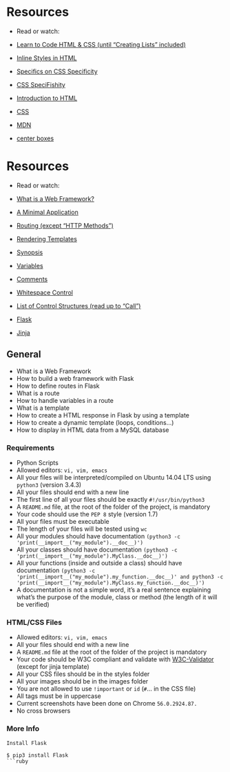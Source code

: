 # Resources
+ Read or watch:

+ [Learn to Code HTML & CSS (until “Creating Lists” included)](https://learn.shayhowe.com/html-css/)
+ [Inline Styles in HTML](https://www.codecademy.com/article/html-inline-styles)
+ [Specifics on CSS Specificity](https://css-tricks.com/specifics-on-css-specificity/)
+ [CSS SpeciFishity](https://www.standardista.com/cgi-sys/suspendedpage.cgi)
+ [Introduction to HTML](https://developer.mozilla.org/en-US/docs/Learn/HTML/Introduction_to_HTML)
+ [CSS](https://developer.mozilla.org/en-US/docs/Learn/CSS)
+ [MDN](https://developer.mozilla.org/en-US/)
+ [center boxes](https://css-tricks.com/centering-css-complete-guide/)

# Resources
+ Read or watch:

+ [What is a Web Framework?](https://link.medium.com/ghUXxrPwdzb)
+ [A Minimal Application](https://flask.palletsprojects.com/en/1.0.x/quickstart/#a-minimal-application)
+ [Routing (except “HTTP Methods”)](https://flask.palletsprojects.com/en/1.0.x/quickstart/#routing)
+ [Rendering Templates](https://flask.palletsprojects.com/en/1.0.x/quickstart/#rendering-templates)
+ [Synopsis](https://jinja.palletsprojects.com/en/2.9.x/templates/#synopsis)
+ [Variables](https://jinja.palletsprojects.com/en/2.9.x/templates/#variables)
+ [Comments](https://jinja.palletsprojects.com/en/2.9.x/templates/#comments)
+ [Whitespace Control](https://jinja.palletsprojects.com/en/2.9.x/templates/#whitespace-control)
+ [List of Control Structures (read up to “Call”)](https://jinja.palletsprojects.com/en/2.9.x/templates/#list-of-control-structures)
+ [Flask](https://palletsprojects.com/p/flask/)
+ [Jinja](https://jinja.palletsprojects.com/en/2.9.x/templates/)


## General
+ What is a Web Framework
+ How to build a web framework with Flask
+ How to define routes in Flask
+ What is a route
+ How to handle variables in a route
+ What is a template
+ How to create a HTML response in Flask by using a template
+ How to create a dynamic template (loops, conditions…)
+ How to display in HTML data from a MySQL database


### Requirements
+ Python Scripts
+ Allowed editors: `vi, vim, emacs`
+ All your files will be interpreted/compiled on Ubuntu 14.04 LTS using `python3` (version 3.4.3)
+ All your files should end with a new line
+ The first line of all your files should be exactly `#!/usr/bin/python3`
+ A `README.md` file, at the root of the folder of the project, is mandatory
+ Your code should use the `PEP 8` style (version 1.7)
+ All your files must be executable
+ The length of your files will be tested using `wc`
+ All your modules should have documentation `(python3 -c 'print(__import__("my_module").__doc__)')`
+ All your classes should have documentation `(python3 -c 'print(__import__("my_module").MyClass.__doc__)')`
+ All your functions (inside and outside a class) should have documentation `(python3 -c 'print(__import__("my_module").my_function.__doc__)' and python3 -c 'print(__import__("my_module").MyClass.my_function.__doc__)')`
+ A documentation is not a simple word, it’s a real sentence explaining what’s the purpose of the module, class or method (the length of it will be verified)

### HTML/CSS Files
+ Allowed editors: `vi, vim, emacs`
+ All your files should end with a new line
+ A `README.md` file at the root of the folder of the project is mandatory
+ Your code should be W3C compliant and validate with [W3C-Validator](https://github.com/holbertonschool/W3C-Validator) (except for jinja template)
+ All your CSS files should be in the styles folder
+ All your images should be in the images folder
+ You are not allowed to use `!important` or `id` (`#`... in the CSS file)
+ All tags must be in uppercase
+ Current screenshots have been done on Chrome `56.0.2924.87.`
+ No cross browsers

### More Info
```Install Flask```
```
$ pip3 install Flask
```ruby
